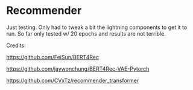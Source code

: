# Recommender
Just testing. Only had to tweak a bit the lightning components to get it to run. So far only tested w/ 20 epochs and results are not terrible. 



Credits: 

https://github.com/FeiSun/BERT4Rec

https://github.com/jaywonchung/BERT4Rec-VAE-Pytorch

https://github.com/CVxTz/recommender_transformer


